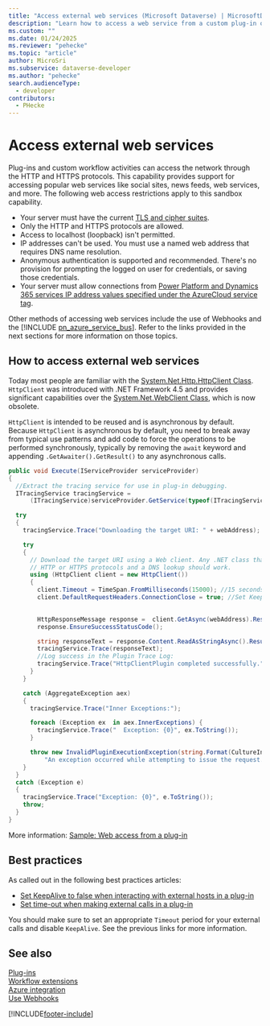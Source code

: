 ```yaml
---
title: "Access external web services (Microsoft Dataverse) | MicrosoftDocs"
description: "Learn how to access a web service from a custom plug-in or workflow activity."
ms.custom: ""
ms.date: 01/24/2025
ms.reviewer: "pehecke"
ms.topic: "article"
author: MicroSri
ms.subservice: dataverse-developer
ms.author: "pehecke"
search.audienceType: 
  - developer
contributors:
  - PHecke
---
```

# Access external web services

Plug-ins and custom workflow activities can access the network through the HTTP and HTTPS protocols. This capability provides support for accessing popular web services like social sites, news feeds, web services, and more. The following web access restrictions apply to this sandbox capability.  
  
- Your server must have the current [TLS and cipher suites](/power-platform/admin/onpremises-server-cipher-tls-requirements).
- Only the HTTP and HTTPS protocols are allowed.
- Access to localhost (loopback) isn't permitted.
- IP addresses can't be used. You must use a named web address that requires DNS name resolution.
- Anonymous authentication is supported and recommended. There's no provision for prompting the logged on user for credentials, or saving those credentials.
- Your server must allow connections from [Power Platform and Dynamics 365 services IP address values specified under the AzureCloud service tag](/power-platform/admin/online-requirements#ip-addresses-required).

Other methods of accessing web services include the use of Webhooks and the [!INCLUDE [pn_azure_service_bus](../../includes/pn_azure_service_bus.md)]. Refer to the links provided in the next sections for more information on those topics.

## How to access external web services

Today most people are familiar with  the [System.Net.Http.HttpClient Class](/dotnet/api/system.net.http.httpclient). `HttpClient` was introduced with .NET Framework 4.5 and provides significant capabilities over the [System.Net.WebClient Class](/dotnet/api/system.net.webclient), which is now obsolete.

`HttpClient` is intended to be reused and is asynchronous by default. Because `HttpClient` is asynchronous by default, you need to break away from typical use patterns and add code to force the operations to be performed synchronously, typically by removing the `await` keyword and appending `.GetAwaiter().GetResult()` to any asynchronous calls.

```csharp
public void Execute(IServiceProvider serviceProvider)
{
  //Extract the tracing service for use in plug-in debugging.
  ITracingService tracingService =
      (ITracingService)serviceProvider.GetService(typeof(ITracingService));

  try
  {
    tracingService.Trace("Downloading the target URI: " + webAddress);

    try
    {
      // Download the target URI using a Web client. Any .NET class that uses the
      // HTTP or HTTPS protocols and a DNS lookup should work.
      using (HttpClient client = new HttpClient())
      {
        client.Timeout = TimeSpan.FromMilliseconds(15000); //15 seconds
        client.DefaultRequestHeaders.ConnectionClose = true; //Set KeepAlive to false
        

        HttpResponseMessage response =  client.GetAsync(webAddress).Result; //Make sure it is synchonrous
        response.EnsureSuccessStatusCode();

        string responseText = response.Content.ReadAsStringAsync().Result; //Make sure it is synchonrous
        tracingService.Trace(responseText);
        //Log success in the Plugin Trace Log:
        tracingService.Trace("HttpClientPlugin completed successfully.");
      }
    }

    catch (AggregateException aex)
    {
      tracingService.Trace("Inner Exceptions:");

      foreach (Exception ex  in aex.InnerExceptions) {
        tracingService.Trace("  Exception: {0}", ex.ToString());
      }

      throw new InvalidPluginExecutionException(string.Format(CultureInfo.InvariantCulture,
          "An exception occurred while attempting to issue the request.", aex));
    }
  }
  catch (Exception e)
  {
    tracingService.Trace("Exception: {0}", e.ToString());
    throw;
  }
}
```

More information: [Sample: Web access from a plug-in](org-service/samples/web-access-plugin.md)

## Best practices

As called out in the following best practices articles:

- [Set KeepAlive to false when interacting with external hosts in a plug-in](best-practices/business-logic/set-keepalive-false-interacting-external-hosts-plugin.md)
- [Set time-out when making external calls in a plug-in](best-practices/business-logic/set-timeout-for-external-calls-from-plug-ins.md)

You should make sure to set an appropriate `Timeout` period for your external calls and disable `KeepAlive`. See the previous links for more information.

## See also

[Plug-ins](plug-ins.md)<br />
[Workflow extensions](workflow/workflow-extensions.md)<br />
[Azure integration](azure-integration.md)<br />
[Use Webhooks](use-webhooks.md)<br />

[!INCLUDE[footer-include](../../includes/footer-banner.md)]
